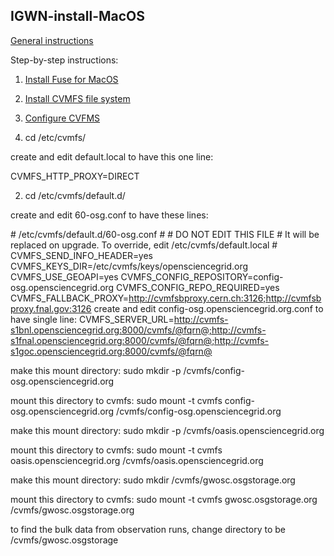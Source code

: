 ## IGWN-install-MacOS

[General instructions](https://computing.docs.ligo.org/conda/)

Step-by-step instructions:

1. [Install Fuse for MacOS](https://osxfuse.github.io/)

2. [Install CVMFS file system](https://ecsft.cern.ch/dist/cvmfs/cvmfs-2.3.5/cvmfs-2.3.5.pkg)

3. [Configure CVFMS](https://www.gw-openscience.org/cvmfs/)

  1. cd /etc/cvmfs/

  create and edit default.local to have this one line:

  CVMFS_HTTP_PROXY=DIRECT

  2. cd /etc/cvmfs/default.d/

create and edit 60-osg.conf to have these lines:

\# /etc/cvmfs/default.d/60-osg.conf
\#
\# DO NOT EDIT THIS FILE
\# It will be replaced on upgrade. To override, edit /etc/cvmfs/default.local
\#
CVMFS_SEND_INFO_HEADER=yes
CVMFS_KEYS_DIR=/etc/cvmfs/keys/opensciencegrid.org
CVMFS_USE_GEOAPI=yes
CVMFS_CONFIG_REPOSITORY=config-osg.opensciencegrid.org
CVMFS_CONFIG_REPO_REQUIRED=yes
CVMFS_FALLBACK_PROXY=http://cvmfsbproxy.cern.ch:3126;http://cvmfsbproxy.fnal.gov:3126
create and edit config-osg.opensciencegrid.org.conf to have single line:
CVMFS_SERVER_URL=http://cvmfs-s1bnl.opensciencegrid.org:8000/cvmfs/@fqrn@;http://cvmfs-s1fnal.opensciencegrid.org:8000/cvmfs/@fqrn@;http://cvmfs-s1goc.opensciencegrid.org:8000/cvmfs/@fqrn@

make this mount directory:
sudo mkdir -p /cvmfs/config-osg.opensciencegrid.org

mount this directory to cvmfs:
sudo mount -t cvmfs config-osg.opensciencegrid.org /cvmfs/config-osg.opensciencegrid.org

make this mount directory:
sudo mkdir -p /cvmfs/oasis.opensciencegrid.org

mount this directory to cvmfs:
sudo mount -t cvmfs oasis.opensciencegrid.org /cvmfs/oasis.opensciencegrid.org

make this mount directory:
sudo mkdir /cvmfs/gwosc.osgstorage.org

mount this directory to cvmfs:
sudo mount -t cvmfs gwosc.osgstorage.org /cvmfs/gwosc.osgstorage.org

to find the bulk data from observation runs, change directory to be /cvmfs/gwosc.osgstorage

